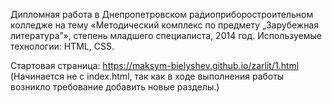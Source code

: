 Дипломная работа в Днепропетровском радиоприборостроительном колледже на тему «Методический комплекс по предмету „Зарубежная литература”», степень младшего специалиста, 2014 год. Используемые технологии: HTML, CSS.

Стартовая страница: https://maksym-bielyshev.github.io/zarlit/1.html<br>
(Начинается не с index.html, так как в ходе выполнения работы возникло требование добавить новые разделы.)
